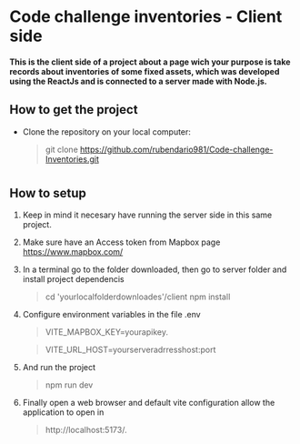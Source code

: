 # Code challenge inventories - Client side
#### This is the client side of a project about a page wich your purpose is take records about inventories of some fixed assets, which was developed using the ReactJs and is connected to a server made with Node.js.


## How to get the project
- Clone the repository on your local computer:
  > git clone https://github.com/rubendario981/Code-challenge-Inventories.git

#

## How to setup 
1. Keep in mind it necesary have running the server side in this same project.
1. Make sure have an Access token from Mapbox page https://www.mapbox.com/
1. In a terminal go to the folder downloaded, then go to server folder and install project dependencis
    > cd 'yourlocalfolderdownloades'/client
    > npm install
1. Configure environment variables in the file .env
    > VITE_MAPBOX_KEY=yourapikey.

    > VITE_URL_HOST=yourserveradrresshost:port

1. And run the project
    > npm run dev
1. Finally open a web browser and default vite configuration allow the application to open in
    > http://localhost:5173/.
